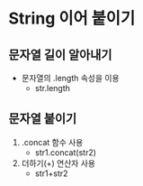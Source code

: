 # String 이어 붙이기
## 문자열 길이 알아내기
- 문자열의 .length 속성을 이용
   - str.length
## 문자열 붙이기
1. .concat 함수 사용
    - str1.concat(str2)
2. 더하기(+) 연산자 사용
   - str1+str2